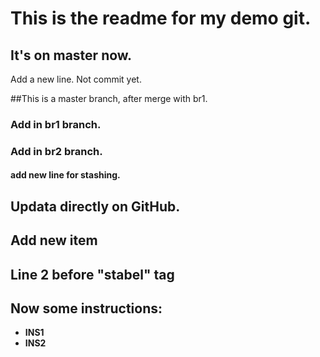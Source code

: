 # This is the readme for my demo git.
## It's on master now. 

Add a new line. Not commit yet. 


##This is a master branch, after merge with br1. 

### Add in br1 branch.

### Add in br2 branch.


#### add new line for stashing.

## Updata directly on GitHub.


## Add new item 

## Line 2 before "stabel" tag

## Now some instructions:
* __INS1__
* __INS2__
